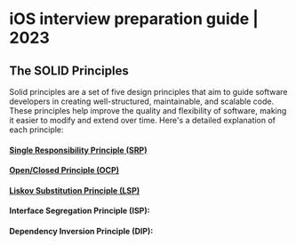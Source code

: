 # iOS interview preparation guide | 2023

## The SOLID Principles

Solid principles are a set of five design principles that aim to guide software developers in creating well-structured, maintainable, and scalable code. These principles help improve the quality and flexibility of software, making it easier to modify and extend over time. Here's a detailed explanation of each principle:

#### [Single Responsibility Principle (SRP)](https://github.com/bibin-jaimon/2023-ios-interview-prep/blob/development/solid-principles/srp.md)
#### [Open/Closed Principle (OCP)](https://github.com/bibin-jaimon/2023-ios-interview-prep/blob/development/solid-principles/ocp.md)
#### [Liskov Substitution Principle (LSP)](https://github.com/bibin-jaimon/2023-ios-interview-prep/blob/development/solid-principles/lsp.md)
#### Interface Segregation Principle (ISP):
#### Dependency Inversion Principle (DIP):
